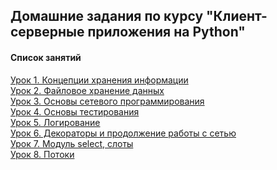 ## Домашние задания по курсу "Клиент-серверные приложения на Python"
#### Список занятий

[Урок 1. Концепции хранения информации](https://github.com/Dr0nx/csap/tree/lesson_1/lesson_1/) <br>
[Урок 2. Файловое хранение данных](https://github.com/Dr0nx/csap/tree/lesson_2/lesson_2/) <br>
[Урок 3. Основы сетевого программирования](https://github.com/Dr0nx/csap/tree/lesson_3/lesson_3/) <br>
[Урок 4. Основы тестирования](https://github.com/Dr0nx/csap/tree/lesson_4/lesson_4/) <br>
[Урок 5. Логирование](https://github.com/Dr0nx/csap/tree/lesson_5/lesson_5/) <br>
[Урок 6. Декораторы и продолжение работы с сетью](https://github.com/Dr0nx/csap/tree/lesson_6/lesson_6/) <br>
[Урок 7. Модуль select, слоты](https://github.com/Dr0nx/csap/tree/lesson_7/lesson_7/) <br>
[Урок 8. Потоки](https://github.com/Dr0nx/csap/tree/lesson_8/lesson_8/) <br>